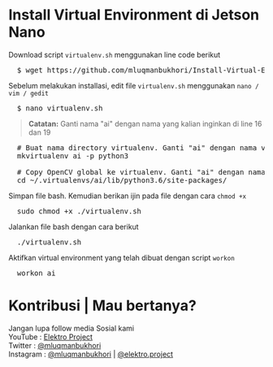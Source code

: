# Install Virtual Environment di Jetson Nano
Download script `virtualenv.sh` menggunakan line code berikut
<pre>
  $ wget https://github.com/mluqmanbukhori/Install-Virtual-Environment-Jetson/raw/main/virtualenv.sh
</pre>

Sebelum melakukan installasi, edit file `virtualenv.sh` menggunakan `nano / vim / gedit`
<pre>
  $ nano virtualenv.sh
</pre>

> **Catatan:** Ganti nama "ai" dengan nama yang kalian inginkan di line 16 dan 19
<pre>
  # Buat nama directory virtualenv. Ganti "ai" dengan nama virtualenv yang diinginkan 
  mkvirtualenv ai -p python3
  <br>  # Copy OpenCV global ke virtualenv. Ganti "ai" dengan nama virtual yang telah dibuat
  cd ~/.virtualenvs/ai/lib/python3.6/site-packages/
</pre>

Simpan file bash. Kemudian berikan ijin pada file dengan cara `chmod +x`
<pre>
  sudo chmod +x ./virtualenv.sh
</pre>

Jalankan file bash dengan cara berikut
<pre>
  ./virtualenv.sh
</pre>

Aktifkan virtual environment yang telah dibuat dengan script `workon`
<pre>
  workon ai
</pre>

# Kontribusi | Mau bertanya?
Jangan lupa follow media Sosial kami <br>
YouTube : [Elektro Project](https://www.youtube.com/elektroproject) <br>
Twitter : [@mluqmanbukhori](https://twitter.com/mluqmanbukhori) <br>
Instagram : [@mluqmanbukhori](https://instagram.com/mluqmanbukhori) | [@elektro.project](https://instagram.com/elektro.project)
